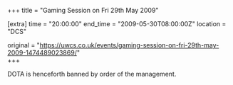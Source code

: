 +++
title = "Gaming Session on Fri 29th May 2009"

[extra]
time = "20:00:00"
end_time = "2009-05-30T08:00:00Z"
location = "DCS"

original = "https://uwcs.co.uk/events/gaming-session-on-fri-29th-may-2009-1474489023869/"    
+++

DOTA is henceforth banned by order of the management.

